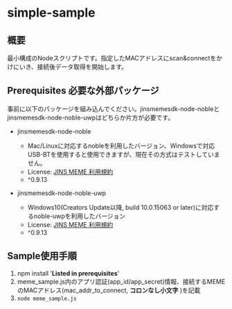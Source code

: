 # simple-sample

## 概要

最小構成のNodeスクリプトです。指定したMACアドレスにscan&connectをかけにいき、接続後データ取得を開始します。

## Prerequisites 必要な外部パッケージ

事前に以下のパッケージを組み込んでください。jinsmemesdk-node-nobleとjinsmemesdk-node-noble-uwpはどちらか片方が必要です。

- jinsmemesdk-node-noble
    - Mac/Linuxに対応するnobleを利用したバージョン、Windowsで対応USB-BTを使用すると使用できますが、現在その方式はテストしていません。
    - License: [JINS MEME 利用規約](https://jins-meme.com/ja/terms)
    - ^0.9.13
    
- jinsmemesdk-node-noble-uwp
    - Windows10(Creators Update以降, build 10.0.15063 or later)に対応するnoble-uwpを利用したバージョン
    - License: [JINS MEME 利用規約](https://jins-meme.com/ja/terms)
    - ^0.9.13
    
## Sample使用手順

1. npm install '**Listed in prerequisites**'
1. meme_sample.js内のアプリ認証(app_id/app_secret)情報、接続するMEMEのMACアドレス(mac_addr_to_connect, **コロンなし小文字** )を記載
1. `node meme_sample.js`
